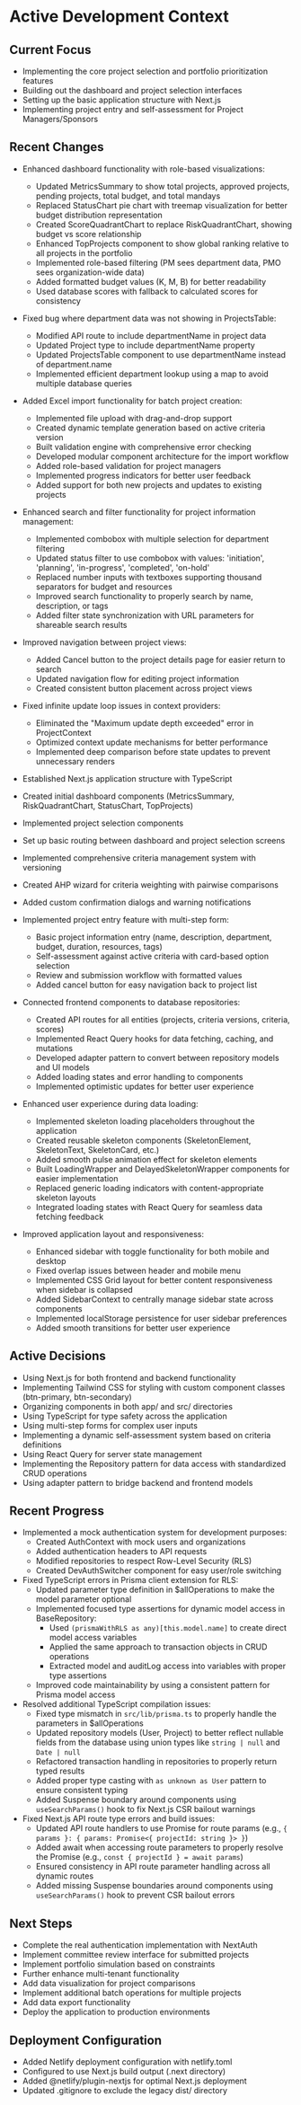 # Active Development Context

## Current Focus
- Implementing the core project selection and portfolio prioritization features
- Building out the dashboard and project selection interfaces
- Setting up the basic application structure with Next.js
- Implementing project entry and self-assessment for Project Managers/Sponsors

## Recent Changes
- Enhanced dashboard functionality with role-based visualizations:
  - Updated MetricsSummary to show total projects, approved projects, pending projects, total budget, and total mandays
  - Replaced StatusChart pie chart with treemap visualization for better budget distribution representation
  - Created ScoreQuadrantChart to replace RiskQuadrantChart, showing budget vs score relationship
  - Enhanced TopProjects component to show global ranking relative to all projects in the portfolio
  - Implemented role-based filtering (PM sees department data, PMO sees organization-wide data)
  - Added formatted budget values (K, M, B) for better readability
  - Used database scores with fallback to calculated scores for consistency

- Fixed bug where department data was not showing in ProjectsTable:
  - Modified API route to include departmentName in project data
  - Updated Project type to include departmentName property
  - Updated ProjectsTable component to use departmentName instead of department.name
  - Implemented efficient department lookup using a map to avoid multiple database queries

- Added Excel import functionality for batch project creation:
  - Implemented file upload with drag-and-drop support
  - Created dynamic template generation based on active criteria version
  - Built validation engine with comprehensive error checking
  - Developed modular component architecture for the import workflow
  - Added role-based validation for project managers
  - Implemented progress indicators for better user feedback
  - Added support for both new projects and updates to existing projects
- Enhanced search and filter functionality for project information management:
  - Implemented combobox with multiple selection for department filtering
  - Updated status filter to use combobox with values: 'initiation', 'planning', 'in-progress', 'completed', 'on-hold'
  - Replaced number inputs with textboxes supporting thousand separators for budget and resources
  - Improved search functionality to properly search by name, description, or tags
  - Added filter state synchronization with URL parameters for shareable search results
- Improved navigation between project views:
  - Added Cancel button to the project details page for easier return to search
  - Updated navigation flow for editing project information
  - Created consistent button placement across project views
- Fixed infinite update loop issues in context providers:
  - Eliminated the "Maximum update depth exceeded" error in ProjectContext
  - Optimized context update mechanisms for better performance
  - Implemented deep comparison before state updates to prevent unnecessary renders
- Established Next.js application structure with TypeScript
- Created initial dashboard components (MetricsSummary, RiskQuadrantChart, StatusChart, TopProjects)
- Implemented project selection components
- Set up basic routing between dashboard and project selection screens
- Implemented comprehensive criteria management system with versioning
- Created AHP wizard for criteria weighting with pairwise comparisons
- Added custom confirmation dialogs and warning notifications
- Implemented project entry feature with multi-step form:
  - Basic project information entry (name, description, department, budget, duration, resources, tags)
  - Self-assessment against active criteria with card-based option selection
  - Review and submission workflow with formatted values
  - Added cancel button for easy navigation back to project list
- Connected frontend components to database repositories:
  - Created API routes for all entities (projects, criteria versions, criteria, scores)
  - Implemented React Query hooks for data fetching, caching, and mutations
  - Developed adapter pattern to convert between repository models and UI models
  - Added loading states and error handling to components
  - Implemented optimistic updates for better user experience
- Enhanced user experience during data loading:
  - Implemented skeleton loading placeholders throughout the application
  - Created reusable skeleton components (SkeletonElement, SkeletonText, SkeletonCard, etc.)
  - Added smooth pulse animation effect for skeleton elements
  - Built LoadingWrapper and DelayedSkeletonWrapper components for easier implementation
  - Replaced generic loading indicators with content-appropriate skeleton layouts
  - Integrated loading states with React Query for seamless data fetching feedback
- Improved application layout and responsiveness:
  - Enhanced sidebar with toggle functionality for both mobile and desktop
  - Fixed overlap issues between header and mobile menu
  - Implemented CSS Grid layout for better content responsiveness when sidebar is collapsed
  - Added SidebarContext to centrally manage sidebar state across components
  - Implemented localStorage persistence for user sidebar preferences
  - Added smooth transitions for better user experience

## Active Decisions
- Using Next.js for both frontend and backend functionality
- Implementing Tailwind CSS for styling with custom component classes (btn-primary, btn-secondary)
- Organizing components in both app/ and src/ directories
- Using TypeScript for type safety across the application
- Using multi-step forms for complex user inputs
- Implementing a dynamic self-assessment system based on criteria definitions
- Using React Query for server state management
- Implementing the Repository pattern for data access with standardized CRUD operations
- Using adapter pattern to bridge backend and frontend models

## Recent Progress
- Implemented a mock authentication system for development purposes:
  - Created AuthContext with mock users and organizations
  - Added authentication headers to API requests
  - Modified repositories to respect Row-Level Security (RLS)
  - Created DevAuthSwitcher component for easy user/role switching
- Fixed TypeScript errors in Prisma client extension for RLS:
  - Updated parameter type definition in $allOperations to make the model parameter optional
  - Implemented focused type assertions for dynamic model access in BaseRepository:
    - Used `(prismaWithRLS as any)[this.model.name]` to create direct model access variables
    - Applied the same approach to transaction objects in CRUD operations
    - Extracted model and auditLog access into variables with proper type assertions
  - Improved code maintainability by using a consistent pattern for Prisma model access
- Resolved additional TypeScript compilation issues:
  - Fixed type mismatch in `src/lib/prisma.ts` to properly handle the parameters in $allOperations
  - Updated repository models (User, Project) to better reflect nullable fields from the database using union types like `string | null` and `Date | null`
  - Refactored transaction handling in repositories to properly return typed results
  - Added proper type casting with `as unknown as User` pattern to ensure consistent typing
  - Added Suspense boundary around components using `useSearchParams()` hook to fix Next.js CSR bailout warnings
- Fixed Next.js API route type errors and build issues:
  - Updated API route handlers to use Promise for route params (e.g., `{ params }: { params: Promise<{ projectId: string }> }`)
  - Added await when accessing route parameters to properly resolve the Promise (e.g., `const { projectId } = await params`)
  - Ensured consistency in API route parameter handling across all dynamic routes
  - Added missing Suspense boundaries around components using `useSearchParams()` hook to prevent CSR bailout errors

## Next Steps
- Complete the real authentication implementation with NextAuth
- Implement committee review interface for submitted projects
- Implement portfolio simulation based on constraints
- Further enhance multi-tenant functionality
- Add data visualization for project comparisons
- Implement additional batch operations for multiple projects
- Add data export functionality
- Deploy the application to production environments

## Deployment Configuration
- Added Netlify deployment configuration with netlify.toml
- Configured to use Next.js build output (.next directory)
- Added @netlify/plugin-nextjs for optimal Next.js deployment
- Updated .gitignore to exclude the legacy dist/ directory
